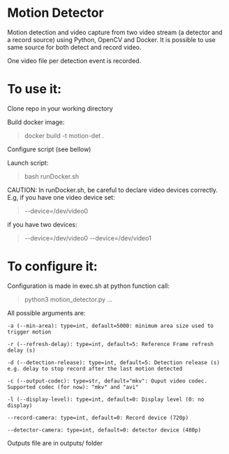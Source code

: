 # Motion Detector

Motion detection and video capture from two video stream (a detector and a record source) using Python, OpenCV and Docker.
It is possible to use same source for both detect and record video.

One video file per detection event is recorded.

# To use it:

Clone repo in your working directory

Build docker image:

> docker build -t motion-det .

Configure script (see bellow)

Launch script:

> bash runDocker.sh

CAUTION: In runDocker.sh, be careful to declare video devices correctly. E.g, if you have one video device set:

> --device=/dev/video0

if you have two devices:

> --device=/dev/video0 --device=/dev/video1

# To configure it:

Configuration is made in exec.sh at python function call:

> python3 motion_detector.py ...

All possible arguments are:

```
-a (--min-area): type=int, default=5000: minimum area size used to trigger motion

-r (--refresh-delay): type=int, default=5: Reference Frame refresh delay (s)

-d (--detection-release): type=int, default=5: Detection release (s) e.g. delay to stop record after the last motion detected

-c (--output-codec): type=str, default="mkv": Ouput video codec. Supported codec (for now): "mkv" and "avi"

-l (--display-level): type=int, default=0: Display level (0: no display)

--record-camera: type=int, default=0: Record device (720p)

--detector-camera: type=int, default=0: detector device (480p)
```

Outputs file are in outputs/ folder
